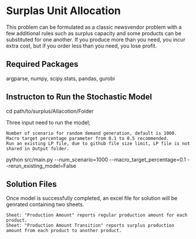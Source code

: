 # Surplas Unit Allocation
This problem can be formulated as a classic newsvendor problem with a few additional rules such as surplus capacity and some products can be substituted for one another. If you produce more than you need, you incur extra cost, but if you order less than you need, you lose profit. 

## Required Packages
argparse, numpy, scipy.stats, pandas, gurobi

## Instructon to Run the Stochastic Model

cd path/to/surplus/Allacotion/Folder

Three input need to run the model;

	Number of scenario for random demand generation, default is 1000.
	Macro target percentage parameter from 0.1 to 0.5 recommended.
	Run an existing LP file, due to github file size limit, LP file is not shared in Output folder.
	
python src/main.py --num_scenario=1000 --macro_target_percentage=0.1 --rerun_existing_model=False


## Solution Files
Once model is successfully completed, an excel file for solution will be genrated containing two sheets.

	Sheet: "Production Amount" reports regular production amount for each product.
	Sheet: "Production Amount Transition" reports surplus production amount from each product to another product.



